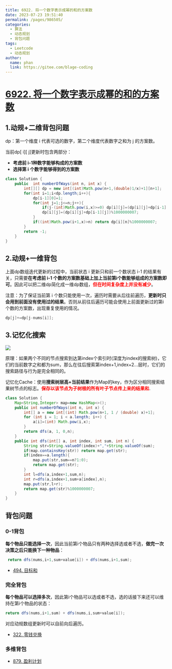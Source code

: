 ```yaml
---
title: 6922. 将一个数字表示成幂的和的方案数
date: 2023-07-23 19:51:40
permalink: /pages/986505/
categories:
  - 算法
  - 动态规划
  - 背包问题
tags:
  - Leetcode
  - 动态规划
author: 
  name: phan
  link: https://gitee.com/blage-coding
---
```

# [6922. 将一个数字表示成幂的和的方案数](https://leetcode.cn/problems/ways-to-express-an-integer-as-sum-of-powers/)

## 1.动规+二维背包问题

dp：第一个维度 i 代表可选的数字，第二个维度代表数字之和为 j 的方案数。

当前dp\[ i\]\[ j\]更新时包含两部分：

- **考虑前 i-1种数字能够构成的方案数**
- **选择第 i 个数字能够得到的方案数**

```java
class Solution {
    public  int numberOfWays(int n, int x) {
        int[][] dp = new int[(int)Math.pow(n+1,(double)1/x)+1][n+1];
        for(int i=1;i<dp.length;i++){
            dp[i-1][0]=1;
            for(int j=1;j<=n;j++){
                if(j-(int)Math.pow(i,x)>=0) dp[i][j]=(dp[i][j]+dp[i-1][j-(int)Math.pow(i,x)])%1000000007;
                dp[i][j]=(dp[i][j]+dp[i-1][j])%1000000007;
            }
            if((int)Math.pow(i+1,x)>n) return dp[i][n]%1000000007;
        }
        return -1;
    }
}
```

## 2.动规+一维背包

上面dp数组迭代更新的过程中，当前状态 i 更新只和前一个数状态 i-1 的结果有关，只需要**在考虑前 i-1 个数的方案数基础上加上当前第i个数能够组成的方案数即可**。因此可以把二维dp简化成一维dp数组，<font color="red">**但在时间复杂度上并没有减少**</font>。

注意：为了保证当前第 i 个数只能使用一次，遍历时需要从后往前遍历，**更新时只会用到前面没有使用过的结果**。否则从前往后遍历可能会使用上前面更新过的第i个数的方案数，出现重复使用的情况。

```java
dp[j]+=dp[j-nums[i]];
```

## 3.记忆化搜索

![](https://cdn.staticaly.com/gh/blage-coding/picx-images-hosting@master/20230723/image.6yloklmuq3g0.webp)

原理：如果两个不同的节点搜索到达第index个索引时(深度为index的搜索树)，它们的当前数字之和都为sum，那么在往后搜索第index+1,index+2...层时，它们的搜索路径与行为是完全相同的。

记忆化Cache：使用**搜索树层高+当前结果**作为Map的key，作为区分相同搜索结果树节点的标志。<font color="red">**保存以该节点为子树根的所有叶子节点传上来的结果和**</font>.

```java
class Solution {
    Map<String,Integer> map=new HashMap<>();
    public int numberOfWays(int n, int x) {
        int[] a = new int[(int) Math.pow(n+1, 1 / (double) x)+1];
        for (int i = 1; i < a.length; i++) {
            a[i]=(int) Math.pow(i,x);
        }
        return dfs(a, 1, 0,n);
    }
    public int dfs(int[] a, int index, int sum, int n) {
        String str=String.valueOf(index)+","+String.valueOf(sum);
        if(map.containsKey(str)) return map.get(str);
        if(index==a.length){
            map.put(str,sum==n?1:0);
            return map.get(str);
        }
        int l=dfs(a,index+1,sum,n);
        int r=dfs(a,index+1,sum+a[index],n);
        map.put(str,l+r);
        return map.get(str)%1000000007;        
    }
}
```

## 背包问题

### 0-1背包

**每个物品只能选择一次**，因此当前第i个物品只有两种选择选或者不选，**做完一次决策之后只能换下一种物品**：

```java
 return dfs(nums,i+1,sum+value[i]) + dfs(nums,i+1,sum);
```

- [494. 目标和](https://leetcode.cn/problems/target-sum/)

### 完全背包

**每个物品可以选择多次**，因此第i个物品可以选或者不选，选的话接下来还可以维持在第i个物品的状态：

```java
return dfs(nums,i+1,sum) + dfs(nums,i,sum+value[i]);
```

对应动规数组更新时可以自前向后遍历。

- [322. 零钱兑换](https://leetcode.cn/problems/coin-change/)

### 多维背包

- [879. 盈利计划](https://leetcode.cn/problems/profitable-schemes/)
